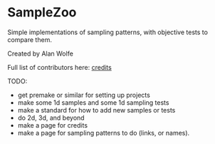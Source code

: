 # SampleZoo
Simple implementations of sampling patterns, with objective tests to compare them.

Created by Alan Wolfe

Full list of contributors here: [credits](credits.md)


TODO:
* get premake or similar for setting up projects
* make some 1d samples and some 1d sampling tests
* make a standard for how to add new samples or tests
* do 2d, 3d, and beyond
* make a page for credits
* make a page for sampling patterns to do (links, or names).
